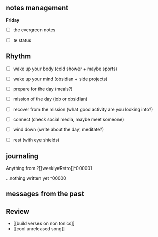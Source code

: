 ## notes management

**Friday**
- [ ] the evergreen notes 
- [ ] ⚙️ status



## Rhythm
 - [ ] wake up your body (cold shower + maybe sports)
 - [ ] wake up your mind (obsidian + side projects)
 - [ ] prepare for the day (meals?)
 - [ ] mission of the day (job or obsidian)
 - [ ] recover from the mission (what good activity are you looking into?)
 - [ ] connect (check social media, maybe meet someone)
 - [ ] wind down (write about the day, meditate?)
 - [ ] rest (with eye shields)


## journaling 

Anything from ?[[weekly#Retro]]^000001


...nothing written yet
^00000


## messages from the past

## Review
- [[build verses on non tonics]]
- [[cool unreleased song]]
